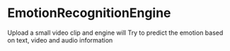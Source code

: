 # EmotionRecognitionEngine
Upload a small video clip and engine will Try to predict the emotion based on text, video and audio information
